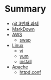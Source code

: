 # Summary

* [git 3번째 과제](README.md)
* [MarkDown](mark.md)
* [AWS]()
    * [swap](swap.md)
* [Linux]()    
    * [vi](vi.md)
    * [yum](yum.md)
    * [install](install.md)
* [Apache]()
    * [httpd.conf](httpd.md)
